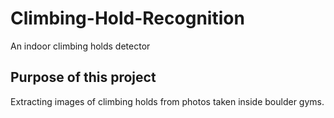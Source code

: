 # Climbing-Hold-Recognition
An indoor climbing holds detector

## Purpose of this project
Extracting images of climbing holds from photos taken inside boulder gyms.